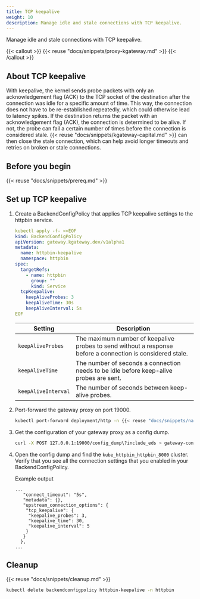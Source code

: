 ```yaml
---
title: TCP keepalive
weight: 10
description: Manage idle and stale connections with TCP keepalive. 
---
```


Manage idle and stale connections with TCP keepalive.

{{< callout >}}
{{< reuse "docs/snippets/proxy-kgateway.md" >}}
{{< /callout >}}

## About TCP keepalive

With keepalive, the kernel sends probe packets with only an acknowledgement flag (ACK) to the TCP socket of the destination after the connection was idle for a specific amount of time. This way, the connection does not have to be re-established repeatedly, which could otherwise lead to latency spikes. If the destination returns the packet with an acknowledgement flag (ACK), the connection is determined to be alive. If not, the probe can fail a certain number of times before the connection is considered stale. {{< reuse "docs/snippets/kgateway-capital.md" >}} can then close the stale connection, which can help avoid longer timeouts and retries on broken or stale connections.

## Before you begin

{{< reuse "docs/snippets/prereq.md" >}}

## Set up TCP keepalive

1. Create a BackendConfigPolicy that applies TCP keepalive settings to the httpbin service. 
   ```yaml 
   kubectl apply -f- <<EOF
   kind: BackendConfigPolicy
   apiVersion: gateway.kgateway.dev/v1alpha1
   metadata:
     name: httpbin-keepalive
     namespace: httpbin   
   spec:
     targetRefs:
       - name: httpbin
         group: ""
         kind: Service
     tcpKeepalive:
       keepAliveProbes: 3
       keepAliveTime: 30s
       keepAliveInterval: 5s
   EOF
   ```  
   
   | Setting | Description | 
   | -- | -- | 
   | `keepAliveProbes` | The maximum number of keepalive probes to send without a response before a connection is considered stale. | 
   | `keepAliveTime` | The number of seconds a connection needs to be idle before keep-alive probes are sent. |
   | `keepAliveInterval` | The number of seconds between keep-alive probes.  |  

2. Port-forward the gateway proxy on port 19000. 
   ```sh
   kubectl port-forward deployment/http -n {{< reuse "docs/snippets/namespace.md" >}} 19000
   ```
   
3. Get the configuration of your gateway proxy as a config dump. 
   ```sh
   curl -X POST 127.0.0.1:19000/config_dump\?include_eds > gateway-config.json
   ```
   
4. Open the config dump and find the `kube_httpbin_httpbin_8000` cluster. Verify that you see all the connection settings that you enabled in your BackendConfigPolicy. 
   
   Example output
   ```console {hl_lines=[5,6,7,8]}
   ...
      "connect_timeout": "5s",
      "metadata": {},
      "upstream_connection_options": {
       "tcp_keepalive": {
        "keepalive_probes": 3,
        "keepalive_time": 30,
        "keepalive_interval": 5
       }
      }
     },
   ...
   ```
    
## Cleanup

{{< reuse "docs/snippets/cleanup.md" >}}

```sh
kubectl delete backendconfigpolicy httpbin-keepalive -n httpbin
```
